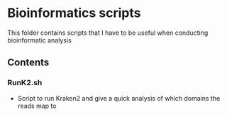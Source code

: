 # Bioinformatics scripts

This folder contains scripts that I have to be useful when conducting bioinformatic analysis

## Contents

### RunK2.sh
- Script to run Kraken2 and give a quick analysis of which domains the reads map to
